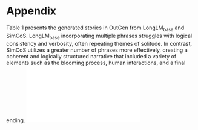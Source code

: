 # Appendix
Table 1 presents the generated stories in OutGen from $\text{LongLM}_{\text{base}}$ and SimCoS. $\text{LongLM}_{\text{base}}$ incorporating multiple phrases struggles with logical consistency and verbosity, often repeating themes of solitude. In contrast, SimCoS utilizes a greater number of phrases more effectively, creating a coherent and logically structured narrative that included a variety of elements such as the blooming process, human interactions, and a final ending.
![case study](./fig.pdf)
